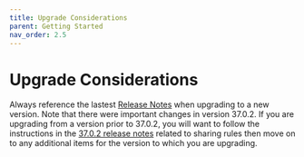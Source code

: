 ```yaml
---
title: Upgrade Considerations
parent: Getting Started
nav_order: 2.5
---
```


# Upgrade Considerations

Always reference the lastest [Release Notes](https://sfdo-community-sprints.github.io/summit-events-app-documentation/docs/release-notes/) when upgrading to a new version.  Note that there were important changes in version 37.0.2. If you are upgrading from a version prior to 37.0.2, you will want to follow the instructions in the [37.0.2 release notes](https://sfdo-community-sprints.github.io/summit-events-app-documentation/docs/release-notes/37-0-2/) related to sharing rules then move on to any additional items for the version to which you are upgrading.

